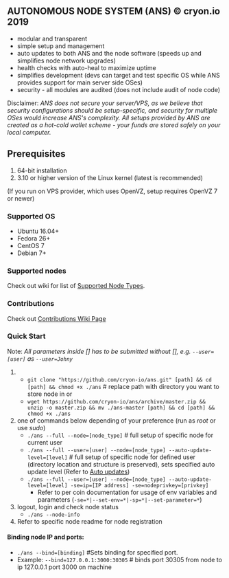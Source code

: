 ## AUTONOMOUS NODE SYSTEM (ANS) © cryon.io 2019

- modular and transparent
- simple setup and management
- auto updates to both ANS and the node software (speeds up and simplifies node network upgrades)
- health checks with auto-heal to maximize uptime
- simplifies development (devs can target and test specific OS while ANS provides support for main server side OSes)
- security - all modules are audited (does not include audit of node code)

Disclaimer: *ANS does not secure your server/VPS, as we believe that security configurations should be setup-specific, and security for multiple OSes would increase ANS's complexity. All setups provided by ANS are created as a hot-cold wallet scheme - your funds are stored safely on your local computer.*

## Prerequisites 

1. 64-bit installation
2. 3.10 or higher version of the Linux kernel (latest is recommended)

(If you run on VPS provider, which uses OpenVZ, setup requires OpenVZ 7 or newer)

### Supported OS

- Ubuntu 16.04+
- Fedora 26+
- CentOS 7
- Debian 7+

### Supported nodes

Check out wiki for list of [Supported Node Types](https://github.com/cryon-io/ans/wiki/Supported-Node-Types). 

### Contributions

Check out [Contributions Wiki Page](https://github.com/cryon-io/ans/wiki/Contributions)

### Quick Start

Note: *All parameters inside [] has to be submitted without [], e.g. `--user=[user]` as `--user=Johny`*

1. - `git clone "https://github.com/cryon-io/ans.git" [path] && cd [path] && chmod +x ./ans` # replace path with directory you want to store node in
   or 
   - `wget https://github.com/cryon-io/ans/archive/master.zip && unzip -o master.zip && mv ./ans-master [path] && cd [path] && chmod +x ./ans`
2. one of commands below depending of your preference (run as *root* or use *sudo*)
    - `./ans --full --node=[node_type]` # full setup of specific node for current user
    - `./ans --full --user=[user] --node=[node_type] --auto-update-level=[level]` # full setup of specific node for defined user (directory location and structure is preserved), sets specified auto update level (Refer to [Auto updates](https://github.com/cryon-io/ans/wiki/Autoupdates))
    - `./ans --full --user=[user] --node=[node_type] --auto-update-level=[level] -se=ip=[IP address] -se=nodeprivkey=[privkey]`
        * Refer to per coin documentation for usage of env variables and parameters (`-se=*|--set-env=*|-sp=*|--set-parameter=*`)
3. logout, login and check node status
    - `./ans --node-info`
4. Refer to specific node readme for node registration

#### Binding node IP and ports:

- `./ans --bind=[binding]`  #Sets binding for specified port. 
- Example: `--bind=127.0.0.1:3000:30305` # binds port 30305 from node to ip 127.0.0.1 port 3000 on machine